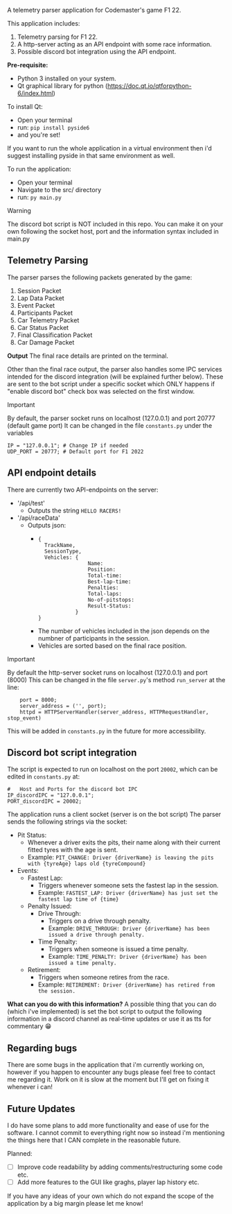 A telemetry parser application for Codemaster's game F1 22.

This application includes:

1. Telemetry parsing for F1 22.
2. A http-server acting as an API endpoint with some race information.
3. Possible discord bot integration using the API endpoint.

**Pre-requisite:**
- Python 3 installed on your system.
- Qt graphical library for python (https://doc.qt.io/qtforpython-6/index.html)

To install Qt: 
- Open your terminal
- run: `pip install pyside6`
- and you're set!

If you want to run the whole application in a virtual environment then i'd suggest installing pyside in that same environment as well.

To run the application:
- Open your terminal
- Navigate to the src/ directory
- run: `py main.py`
 
> [!WARNING]
> The discord bot script is NOT included in this repo.
> You can make it on your own following the socket host, port and the information syntax included in main.py
  

##  Telemetry Parsing

The parser parses the following packets generated by the game:

1. Session Packet
2. Lap Data Packet
3. Event Packet
4. Participants Packet
5. Car Telemetry Packet
6. Car Status Packet
7. Final Classification Packet
8. Car Damage Packet

**Output**
The final race details are printed on the terminal.

Other than the final race output, the parser also handles some IPC services intended for the discord integration (will be explained further below).
These are sent to the bot script under a specific socket which ONLY happens if "enable discord bot" check box was selected on the first window.

> [!IMPORTANT]
> By default, the parser socket runs on localhost (127.0.0.1) and port 20777 (default game port)
> It can be changed in the file `constants.py` under the variables
> ```
> IP = "127.0.0.1";	# Change IP if needed
> UDP_PORT = 20777;	# Default port for F1 2022
> ```

## API endpoint details

There are currently two API-endpoints on the server:

- '/api/test'
  - Outputs the string `HELLO RACERS!`
- '/api/raceData'
  - Outputs json:
    - ```
      {
        TrackName,
        SessionType,
        Vehicles: {
                      Name:
                      Position:
                      Total-time:
                      Best-lap-time:
                      Penalties:
                      Total-laps:
                      No-of-pitstops:
                      Result-Status:
                  }
      }
      ```
    - The number of vehicles included in the json depends on the numbner of participants in the session.
    - Vehicles are sorted based on the final race position.

> [!IMPORTANT]
> By default the http-server socket runs on localhost (127.0.0.1) and port (8000)
> This can be changed in the file `server.py`'s method `run_server` at the line:
> ```
>     port = 8000;
>     server_address = ('', port);
>     httpd = HTTPServerHandler(server_address, HTTPRequestHandler, stop_event)
> ```
> This will be added in `constants.py` in the future for more accessibility.


##  Discord bot script integration

The script is expected to run on localhost on the port `20002`, which can be edited in `constants.py` at:
```
#   Host and Ports for the discord bot IPC
IP_discordIPC = "127.0.0.1";
PORT_discordIPC = 20002;
```

The application runs a client socket (server is on the bot script)
The parser sends the following strings via the socket:
- Pit Status:
  -  Whenever a driver exits the pits, their name along with their current fitted tyres with the age is sent.
  -  Example: `PIT_CHANGE: Driver {driverName} is leaving the pits with {tyreAge} laps old {tyreCompound}`
- Events:
  - Fastest Lap:
    - Triggers whenever someone sets the fastest lap in the session.
    - Example: `FASTEST_LAP: Driver {driverName} has just set the fastest lap time of {time}`
  - Penalty Issued:
    - Drive Through:
      - Triggers on a drive through penalty.
      - Example: `DRIVE_THROUGH: Driver {driverName} has been issued a drive through penalty.`
    - Time Penalty:
      - Triggers when someone is issued a time penalty.
      - Example: `TIME_PENALTY: Driver {driverName} has been issued a time penalty.`
  - Retirement:
    - Triggers when someone retires from the race.
    - Example: `RETIREMENT: Driver {driverName} has retired from the session.`

**What can you do with this information?**
A possible thing that you can do (which i've implemented) is set the bot script to output the following information in a discord channel as real-time updates or use it as tts for commentary 😁


## Regarding bugs
There are some bugs in the application that i'm currently working on, however if you happen to encounter any bugs please feel free to contact me regarding it. Work on it is slow at the moment but I'll get on fixing it whenever i can!

## Future Updates
I do have some plans to add more functionality and ease of use for the software. I cannot commit to everything right now so instead i'm mentioning the things here that I CAN complete in the reasonable future.

Planned:
- [ ] Improve code readability by adding comments/restructuring some code etc.
- [ ] Add more features to the GUI like graghs, player lap history etc.

If you have any ideas of your own which do not expand the scope of the application by a big margin please let me know!

